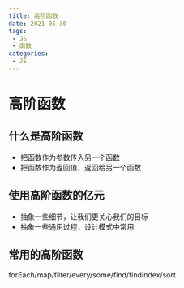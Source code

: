 ```yaml
---
title: 高阶函数
date: 2021-05-30
tags:
 - JS
 - 函数
categories: 
 - JS
---
```

# 高阶函数

## 什么是高阶函数
+ 把函数作为参数传入另一个函数
+ 把函数作为返回值，返回给另一个函数

## 使用高阶函数的亿元
+ 抽象一些细节，让我们更关心我们的目标
+ 抽象一些通用过程，设计模式中常用

## 常用的高阶函数
forEach/map/filter/every/some/find/findIndex/sort
